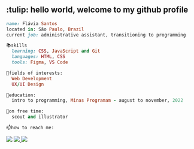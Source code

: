 <h2> :tulip: hello world, welcome to my github profile </h2>
<!---
<img align='right' src=https://github.com/Tarikul-Islam-Anik/Animated-Fluent-Emojis/blob/master/Emojis/Animals/Cat%20Face.png?raw=true width="200">
[![flaviarafaelle](https://github-readme-stats.vercel.app/api/top-langs/?username=flaviarafaelle&hide=html&layout=compact&theme=dark)](https://github.com/anuraghazra/github-readme-stats)
--->

```ruby
name: Flávia Santos
located in: São Paulo, Brazil
current job: administrative assistant, transitioning to programming

📚skills
  learning: CSS, JavaScript and Git
  languages: HTML, CSS
  tools: Figma, VS Code

👾fields of interests:
  Web Development
  UX/UI Design

📑education:
  intro to programming, Minas Programam - august to november, 2022

🍡on free time:
  scout and illustrator

📫how to reach me:
```

<a href="mailto:flaviarlimasantos@gmail.com"><img src="https://img.shields.io/badge/Gmail-D14836?style=for-the-badge&logo=gmail&logoColor=white" target="_blank"></a>
<a href="https://www.linkedin.com/in/fl%C3%A1via-santos-259604205/" target="_blank"><img src="https://img.shields.io/badge/-LinkedIn-%230077B5?style=for-the-badge&logo=linkedin&logoColor=white" target="_blank"> <a href="https://www.instagram.com/desenhaelle/"><img src="https://img.shields.io/badge/Instagram-E4405F?style=for-the-badge&logo=instagram&logoColor=white"></a>

<!---
**flaviarafaelle/flaviarafaelle** is a ✨ _special_ ✨ repository because its `README.md` (this file) appears on your GitHub profile.
--->

